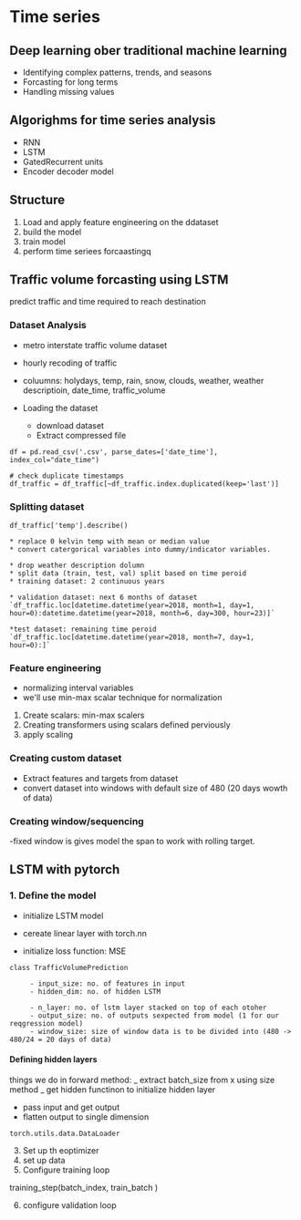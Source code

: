 # Time series

## Deep learning ober traditional machine learning

- Identifying complex patterns, trends, and seasons
- Forcasting for long terms
- Handling missing values

## Algorighms for time series analysis

- RNN
- LSTM
- GatedRecurrent units
- Encoder decoder model

## Structure

1. Load and apply feature engineering on the ddataset
2. build the model
3. train model
4. perform time seriees forcaastingq

## Traffic volume forcasting using LSTM

predict traffic and time required to reach destination

### Dataset Analysis

- metro interstate traffic volume dataset
- hourly recoding of traffic
- coluumns: holydays, temp, rain, snow, clouds, weather, weather descriptioin, date_time, traffic_volume

- Loading the dataset
  - download dataset
  - Extract compressed file

```
df = pd.read_csv('.csv', parse_dates=['date_time'], index_col="date_time")

# check duplicate timestamps
df_traffic = df_traffic[~df_traffic.index.duplicated(keep='last')]
```

### Splitting dataset

```
df_traffic['temp'].describe()

* replace 0 kelvin temp with mean or median value
* convert catergorical variables into dummy/indicator variables.

* drop weather description dolumn
* split data (train, test, val) split based on time peroid
* training dataset: 2 continuous years

* validation dataset: next 6 months of dataset
`df_traffic.loc[datetime.datetime(year=2018, month=1, day=1, hour=0):datetime.datetime(year=2018, month=6, day=300, hour=23)]`

*test dataset: remaining time peroid
`df_traffic.loc[datetime.datetime(year=2018, month=7, day=1, hour=0):]`
```

### Feature engineering

- normalizing interval variables
- we'll use min-max scalar technique for normalization

1. Create scalars: min-max scalers
2. Creating transformers using scalars defined perviously
3. apply scaling

### Creating custom dataset

- Extract features and targets from dataset
- convert dataset into windows with default size of 480 (20 days wowth of data)

### Creating window/sequencing

-fixed window is gives model the span to work with rolling target.

## LSTM with pytorch

### 1. Define the model

- initialize LSTM model
- cereate linear layer with torch.nn

- initialize loss function: MSE

```
class TrafficVolumePrediction

     - input_size: no. of features in input
     - hidden_dim: no. of hidden LSTM

     - n_layer: no. of lstm layer stacked on top of each otoher
     - output_size: no. of outputs sexpected from model (1 for our reqgression model)
     - window_size: size of window data is to be divided into (480 -> 480/24 = 20 days of data)
```

#### Defining hidden layers

things we do in forward method:
_ extract batch_size from x using size method
_ get hidden functinon to initialize hidden layer

- pass input and get output
- flatten output to single dimension

`torch.utils.data.DataLoader`

3. Set up th eoptimizer
4. set up data
5. Configure training loop

training_step(batch_index, train_batch <data batch from dataloader>)

6. configure validation loop

